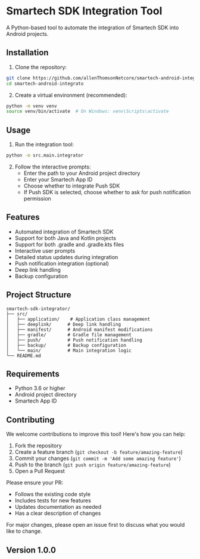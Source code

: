 # Smartech SDK Integration Tool

A Python-based tool to automate the integration of Smartech SDK into Android projects.

## Installation

1. Clone the repository:
```bash
git clone https://github.com/allenThomsonNetcore/smartech-android-integrator.git
cd smartech-android-integrato
```

2. Create a virtual environment (recommended):
```bash
python -m venv venv
source venv/bin/activate  # On Windows: venv\Scripts\activate
```


## Usage

1. Run the integration tool:
```bash
python -m src.main.integrator
```

2. Follow the interactive prompts:
   - Enter the path to your Android project directory
   - Enter your Smartech App ID
   - Choose whether to integrate Push SDK
   - If Push SDK is selected, choose whether to ask for push notification permission

## Features

- Automated integration of Smartech SDK
- Support for both Java and Kotlin projects
- Support for both .gradle and .gradle.kts files
- Interactive user prompts
- Detailed status updates during integration
- Push notification integration (optional)
- Deep link handling
- Backup configuration

## Project Structure

```
smartech-sdk-integrator/
├── src/
│   ├── application/    # Application class management
│   ├── deeplink/      # Deep link handling
│   ├── manifest/      # Android manifest modifications
│   ├── gradle/        # Gradle file management
│   ├── push/          # Push notification handling
│   ├── backup/        # Backup configuration
│   └── main/          # Main integration logic
└── README.md
```

## Requirements

- Python 3.6 or higher
- Android project directory
- Smartech App ID

## Contributing

We welcome contributions to improve this tool! Here's how you can help:

1. Fork the repository
2. Create a feature branch (`git checkout -b feature/amazing-feature`)
3. Commit your changes (`git commit -m 'Add some amazing feature'`)
4. Push to the branch (`git push origin feature/amazing-feature`)
5. Open a Pull Request

Please ensure your PR:
- Follows the existing code style
- Includes tests for new features
- Updates documentation as needed
- Has a clear description of changes

For major changes, please open an issue first to discuss what you would like to change.

## Version 1.0.0